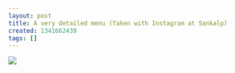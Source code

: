 ```yaml
---
layout: post
title: A very detailed menu (Taken with Instagram at Sankalp)
created: 1341662439
tags: []
---
```

![](http://25.media.tumblr.com/tumblr_m6shd3Ij9T1rsr8w3o1_500.jpg)


